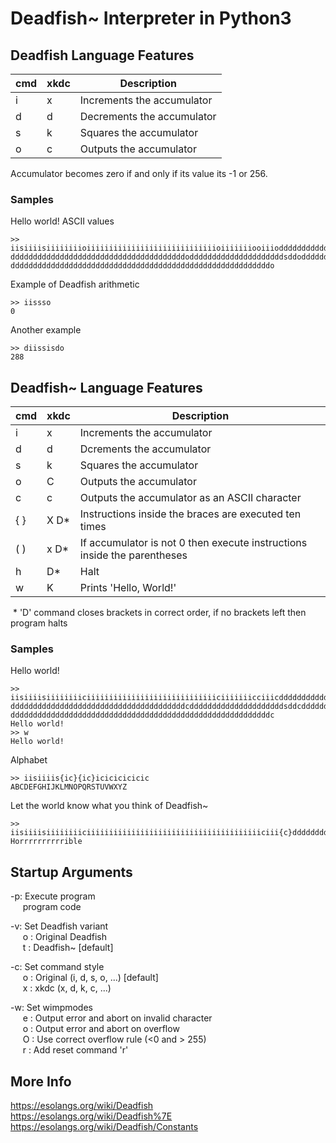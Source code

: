 # Deadfish~ Interpreter in Python3

## Deadfish Language Features

| cmd | xkdc | Description |
| --- | --- | --- |
| i | x | Increments the accumulator |
| d | d | Decrements the accumulator |
| s | k | Squares the accumulator |
| o | c | Outputs the accumulator |

Accumulator becomes zero if and only if its value its -1 or 256.

### Samples

Hello world! ASCII values
```
>> iisiiiisiiiiiiiioiiiiiiiiiiiiiiiiiiiiiiiiiiiiioiiiiiiiooiiiodddddddddddddddddddddddddddddddddddddddd
dddddddddddddddddddddddddddddddddddddddodddddddddddddddddddddsddoddddddddoiiioddddddoddddddddoddddddddd
ddddddddddddddddddddddddddddddddddddddddddddddddddddddddddo
```

Example of Deadfish arithmetic
```
>> iissso
0
```

Another example
```
>> diissisdo
288
```

## Deadfish~ Language Features

| cmd | xkdc | Description |
| --- | --- | --- |
| i | x | Increments the accumulator |
| d | d | Dcrements the accumulator |
| s | k | Squares the accumulator |
| o | C | Outputs the accumulator |
| c | c | Outputs the accumulator as an ASCII character |
| { } | X D* | Instructions inside the braces are executed ten times |
| ( ) | x D* | If accumulator is not 0 then execute instructions inside the parentheses |
| h | D* | Halt |
| w | K | Prints 'Hello, World!' |

&nbsp;*&nbsp;'D' command closes brackets in correct order, if no brackets left then program halts

### Samples

Hello world!
```
>> iisiiiisiiiiiiiiciiiiiiiiiiiiiiiiiiiiiiiiiiiiiciiiiiiicciiicdddddddddddddddddddddddddddddddddddddddd
dddddddddddddddddddddddddddddddddddddddcdddddddddddddddddddddsddcddddddddciiicddddddcddddddddcddddddddd
ddddddddddddddddddddddddddddddddddddddddddddddddddddddddddc
Hello world!
>> w
Hello world!
```

Alphabet
```
>> iisiiiis{ic}{ic}icicicicicic
ABCDEFGHIJKLMNOPQRSTUVWXYZ
```

Let the world know what you think of Deadfish~
```
>> iisiiiisiiiiiiiiciiiiiiiiiiiiiiiiiiiiiiiiiiiiiiiiiiiiiiiciii{c}dddddddddcdddddddciiiiiiiiiicdddddddc
Horrrrrrrrrrible
```

## Startup Arguments

-p: Execute program<br />
&nbsp;&nbsp;&nbsp;&nbsp; program code<br />

-v: Set Deadfish variant<br />
&nbsp;&nbsp;&nbsp;&nbsp; o : Original Deadfish<br />
&nbsp;&nbsp;&nbsp;&nbsp; t : Deadfish~ [default]<br />

-c: Set command style<br />
&nbsp;&nbsp;&nbsp;&nbsp; o : Original (i, d, s, o, ...) [default]<br />
&nbsp;&nbsp;&nbsp;&nbsp; x : xkdc (x, d, k, c, ...)<br />

-w: Set wimpmodes<br />
&nbsp;&nbsp;&nbsp;&nbsp; e : Output error and abort on invalid character<br />
&nbsp;&nbsp;&nbsp;&nbsp; o : Output error and abort on overflow<br />
&nbsp;&nbsp;&nbsp;&nbsp; O : Use correct overflow rule (<0 and > 255)<br />
&nbsp;&nbsp;&nbsp;&nbsp; r : Add reset command 'r'<br />

## More Info

https://esolangs.org/wiki/Deadfish <br />
https://esolangs.org/wiki/Deadfish%7E <br />
https://esolangs.org/wiki/Deadfish/Constants

